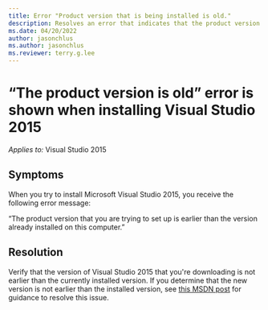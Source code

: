 ```yaml
---
title: Error "Product version that is being installed is old."
description: Resolves an error that indicates that the product version that's being installed is old.
ms.date: 04/20/2022
author: jasonchlus
ms.author: jasonchlus
ms.reviewer: terry.g.lee
---
```


# “The product version is old” error is shown when installing Visual Studio 2015

_Applies to:_&nbsp;Visual Studio 2015

## Symptoms

When you try to install Microsoft Visual Studio 2015, you receive the following error message:

“The product version that you are trying to set up is earlier than the version already installed on this computer.”

## Resolution

Verify that the version of Visual Studio 2015 that you're downloading is not earlier than the currently installed version. If you determine that the new version is not earlier than the installed version, see [this MSDN post](https://social.msdn.microsoft.com/Forums/en-US/abaecb1a-2ed6-4c9d-9676-794039ba3422/visual-studio-community-2015-setup-blocked-the-product-version-that-you-are-trying-to-set-up-is?forum=vssetup) for guidance to resolve this issue.
